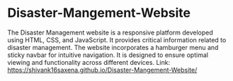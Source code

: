# Disaster-Mangement-Website
The Disaster Management website is a responsive platform developed using HTML, CSS, and JavaScript. It provides critical information related to disaster management. The website incorporates a hamburger menu and sticky navbar for intuitive navigation. It is designed to ensure optimal viewing and functionality across different devices.
Link: https://shivank16saxena.github.io/Disaster-Mangement-Website/
